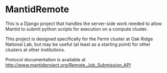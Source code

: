 MantidRemote
============

This is a Django project that handles the server-side work needed to allow Mantid to submit python scripts for execution on a compute cluster.

This project is designed specifically for the Fermi cluster at Oak Ridge National Lab, but may be useful (at least as a starting point) for other clusters at other institutions.

Protocol documentation is available at http://www.mantidproject.org/Remote_Job_Submission_API


